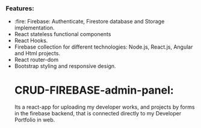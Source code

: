 ### Features:

<ul>
<li> :fire: Firebase: Authenticate, Firestore database and Storage implementation.
<li> React stateless functional components
  <li> React Hooks.
    <li> Firebase collection for different technologies: Node.js, React.js, Angular and Html projects.
    <li> React router-dom
      <li> Bootstrap styling and responsive design.

# CRUD-FIREBASE-admin-panel:
        
Its a react-app for uploading my developer works, and projects by forms in the firebase backend, that is connected directly to my Developer Portfolio in web.




